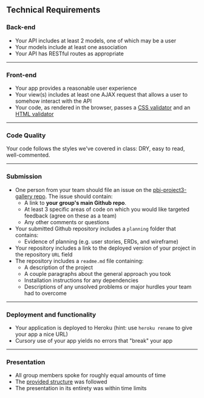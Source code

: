 ## Technical Requirements

### Back-end

- Your API includes at least 2 models, one of which may be a user
- Your models include at least one association
- Your API has RESTful routes as appropriate

---

### Front-end

- Your app provides a reasonable user experience
- Your view(s) includes at least one AJAX request that allows a user to somehow interact with the API
- Your code, as rendered in the browser, passes a [CSS validator](http://jigsaw.w3.org/css-validator/) and an [HTML validator](https://validator.w3.org/)

---

### Code Quality

Your code follows the styles we've covered in class: DRY, easy to read,
well-commented.

---

### Submission

- One person from your team should file an issue on the [pbj-project3-gallery repo](https://github.com/ga-dc/pbj-project3-gallery). The issue should contain:
  - A link to **your group's main Github repo**.
  - At least 3 specific areas of code on which you would like targeted feedback (agree on these as a team)
  - Any other comments or questions
- Your submitted Github repository includes a `planning` folder that contains:
  - Evidence of planning (e.g. user stories, ERDs, and wireframe)
- Your repository includes a link to the deployed version of your project in the repository `URL` field
- The repository includes a `readme.md` file containing:
  - A description of the project
  - A couple paragraphs about the general approach you took
  - Installation instructions for any dependencies
  - Descriptions of any unsolved problems or major hurdles your team had to overcome

---

### Deployment and functionality

- Your application is deployed to Heroku (hint: use `heroku rename` to give your app a nice URL)
- Cursory use of your app yields no errors that "break" your app

---

### Presentation

- All group members spoke for roughly equal amounts of time
- The [provided structure](readme.md#presentations) was followed
- The presentation in its entirety was within time limits


